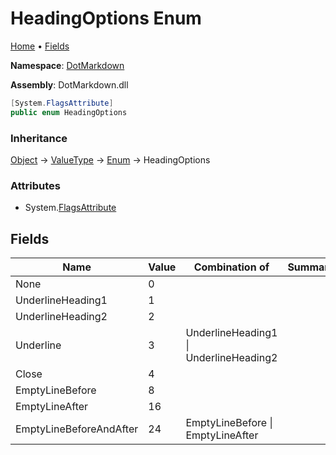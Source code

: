 # HeadingOptions Enum

[Home](../../README.md) &#x2022; [Fields](#fields)

**Namespace**: [DotMarkdown](../README.md)

**Assembly**: DotMarkdown\.dll

```csharp
[System.FlagsAttribute]
public enum HeadingOptions
```

### Inheritance

[Object](https://docs.microsoft.com/en-us/dotnet/api/system.object) &#x2192; [ValueType](https://docs.microsoft.com/en-us/dotnet/api/system.valuetype) &#x2192; [Enum](https://docs.microsoft.com/en-us/dotnet/api/system.enum) &#x2192; HeadingOptions

### Attributes

* System\.[FlagsAttribute](https://docs.microsoft.com/en-us/dotnet/api/system.flagsattribute)

## Fields

| Name | Value | Combination of | Summary |
| ---- | ----- | -------------- | ------- |
| None | 0 | |
| UnderlineHeading1 | 1 | |
| UnderlineHeading2 | 2 | |
| Underline | 3 | UnderlineHeading1 \| UnderlineHeading2 |
| Close | 4 | |
| EmptyLineBefore | 8 | |
| EmptyLineAfter | 16 | |
| EmptyLineBeforeAndAfter | 24 | EmptyLineBefore \| EmptyLineAfter |


